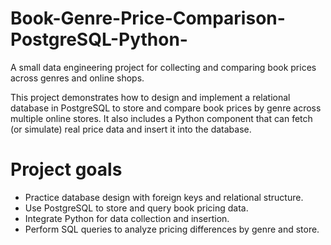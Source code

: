 # Book-Genre-Price-Comparison-PostgreSQL-Python-
A small data engineering project for collecting and comparing book prices across genres and online shops.

This project demonstrates how to design and implement a relational database in PostgreSQL to store and compare book prices by genre across multiple online stores.
It also includes a Python component that can fetch (or simulate) real price data and insert it into the database.

# Project goals
- Practice database design with foreign keys and relational structure.
- Use PostgreSQL to store and query book pricing data.
- Integrate Python for data collection and insertion.
- Perform SQL queries to analyze pricing differences by genre and store.

